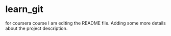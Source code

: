 # learn_git
for coursera course
I am editing the README file. Adding some more details about the project description.
